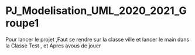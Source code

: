 # PJ_Modelisation_UML_2020_2021_Groupe1
Pour lancer le projet ,Faut se rendre sur la classe ville et lancer le main  dans la Classe Test , et Apres avous de jouer
